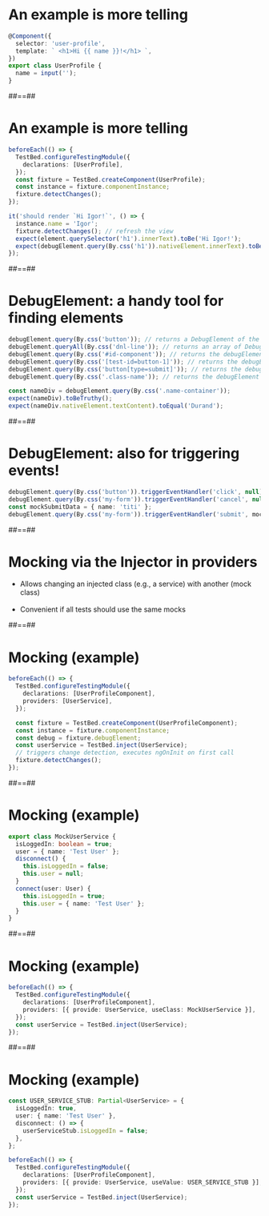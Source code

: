 <!-- .slide: class="with-code inconsolata" -->

# An example is more telling

```typescript
@Component({
  selector: 'user-profile',
  template: ` <h1>Hi {{ name }}!</h1> `,
})
export class UserProfile {
  name = input('');
}
```

<!-- .element: class="big-code" -->

##==##

<!-- .slide: class="with-code inconsolata" -->

# An example is more telling

```typescript
beforeEach(() => {
  TestBed.configureTestingModule({
    declarations: [UserProfile],
  });
  const fixture = TestBed.createComponent(UserProfile);
  const instance = fixture.componentInstance;
  fixture.detectChanges();
});

it('should render `Hi Igor!`', () => {
  instance.name = 'Igor';
  fixture.detectChanges(); // refresh the view
  expect(element.querySelector('h1').innerText).toBe('Hi Igor!');
  expect(debugElement.query(By.css('h1')).nativeElement.innerText).toBe('Hi Igor!');
});
```

<!-- .element: class="medium-code" -->

##==##

<!-- .slide: class="with-code inconsolata" -->

# DebugElement: a handy tool for finding elements

```typescript
debugElement.query(By.css('button')); // returns a DebugElement of the button
debugElement.queryAll(By.css('dnl-line')); // returns an array of DebugElement
debugElement.query(By.css('#id-component')); // returns the debugElement of the component with the id 'id-component'
debugElement.query(By.css('[test-id=button-1]')); // returns the debugElement of the first component with a css attribute test-id with the value 'button-1'
debugElement.query(By.css('button[type=submit]')); // returns the debugElement of the first button with the attribute 'type' with the value 'submit'
debugElement.query(By.css('.class-name')); // returns the debugElement of the first element with the css class 'class-name'

const nameDiv = debugElement.query(By.css('.name-container'));
expect(nameDiv).toBeTruthy();
expect(nameDiv.nativeElement.textContent).toEqual('Durand');
```

<!-- .element: class="big-code" -->

##==##

<!-- .slide: class="with-code inconsolata" -->

# DebugElement: also for triggering events!

```typescript
debugElement.query(By.css('button')).triggerEventHandler('click', null);
debugElement.query(By.css('my-form')).triggerEventHandler('cancel', null);
const mockSubmitData = { name: 'titi' };
debugElement.query(By.css('my-form')).triggerEventHandler('submit', mockSubmitData);
```

<!-- .element: class="big-code" -->

##==##

# Mocking via the Injector in providers

- Allows changing an injected class (e.g., a service) with another (mock class)<br/><br/>
- Convenient if all tests should use the same mocks

##==##

<!-- .slide: class="with-code inconsolata" -->

# Mocking (example)

```typescript
beforeEach(() => {
  TestBed.configureTestingModule({
    declarations: [UserProfileComponent],
    providers: [UserService],
  });

  const fixture = TestBed.createComponent(UserProfileComponent);
  const instance = fixture.componentInstance;
  const debug = fixture.debugElement;
  const userService = TestBed.inject(UserService);
  // triggers change detection, executes ngOnInit on first call
  fixture.detectChanges();
});
```

<!-- .element: class="big-code" -->

##==##

<!-- .slide: class="with-code inconsolata" -->

# Mocking (example)

```typescript
export class MockUserService {
  isLoggedIn: boolean = true;
  user = { name: 'Test User' };
  disconnect() {
    this.isLoggedIn = false;
    this.user = null;
  }
  connect(user: User) {
    this.isLoggedIn = true;
    this.user = { name: 'Test User' };
  }
}
```

<!-- .element: class="big-code" -->

##==##

<!-- .slide: class="with-code inconsolata" -->

# Mocking (example)

```typescript
beforeEach(() => {
  TestBed.configureTestingModule({
    declarations: [UserProfileComponent],
    providers: [{ provide: UserService, useClass: MockUserService }],
  });
  const userService = TestBed.inject(UserService);
});
```

<!-- .element: class="big-code" -->

##==##

<!-- .slide: class="with-code inconsolata" -->

# Mocking (example)

```typescript
const USER_SERVICE_STUB: Partial<UserService> = {
  isLoggedIn: true,
  user: { name: 'Test User' },
  disconnect: () => {
    userServiceStub.isLoggedIn = false;
  },
};

beforeEach(() => {
  TestBed.configureTestingModule({
    declarations: [UserProfileComponent],
    providers: [{ provide: UserService, useValue: USER_SERVICE_STUB }],
  });
  const userService = TestBed.inject(UserService);
});
```

<!-- .element: class="medium-code" -->
